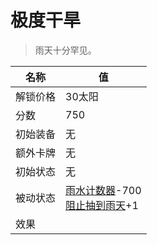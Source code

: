 # 极度干旱  
> 雨天十分罕见。  
  
名称  |  值  
----  |  ----  
解锁价格  |  30太阳  
分数  |  750  
初始装备  |  无  
额外卡牌  |  无  
初始状态  |  无  
被动状态  |  [雨水计数器](RainCounter.md)-700<br>[阻止抽到雨天](RainKiller.md)+1  
效果  |    


<script>document.title="极度干旱 - 卡牌生存百科 Card Survival Wiki";</script>